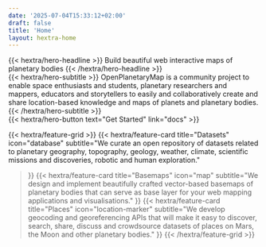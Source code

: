 ```yaml
---
date: '2025-07-04T15:33:12+02:00'
draft: false
title: 'Home'
layout: hextra-home
---
```


<div class="hx:mt-6 hx:mb-6">
{{< hextra/hero-headline >}}
  Build beautiful web interactive maps of planetary bodies
{{< /hextra/hero-headline >}}
</div>

<div class="hx:mb-12">
{{< hextra/hero-subtitle >}}
  OpenPlanetaryMap is a community project to enable space enthusiasts and students, planetary researchers and mappers, educators and storytellers to easily and collaboratively create and share location-based knowledge and maps of planets and planetary bodies.
{{< /hextra/hero-subtitle >}}
</div>

<div class="hx:mb-6">
{{< hextra/hero-button text="Get Started" link="docs" >}}
</div>

{{< hextra/feature-grid >}}
  {{< hextra/feature-card
    title="Datasets"
    icon="database"
    subtitle="We curate an open repository of datasets related to planetary geography, topography, geology, weather, climate, scientific missions and discoveries, robotic and human exploration."
  >}}
  {{< hextra/feature-card
    title="Basemaps"
    icon="map"
    subtitle="We design and implement beautifully crafted vector-based basemaps of planetary bodies that can serve as base layer for your web mapping applications and visualisations."
  >}}
  {{< hextra/feature-card
    title="Places"
    icon="location-marker"
    subtitle="We develop geocoding and georeferencing APIs that will make it easy to discover, search, share, discuss and crowdsource datasets of places on Mars, the Moon and other planetary bodies."
  >}}
{{< /hextra/feature-grid >}}